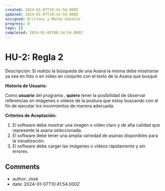 ```yaml
---
created: 2024-01-07T10:41:54.000Z
updated: 2024-01-07T10:41:54.000Z
assigned: Brittany y Mateo Dávalos
progress: 0
tags: []
completed: 2024-01-08T08:14:54.000Z
---
```


# HU-2: Regla 2

Descripción:
Si realizo la búsqueda de una Asana la misma debe mostrarse ya sea en foto o en video en conjunto con el texto de la Asana que busqué



**Historia de Usuario:** 

Como **usuario** del programa , **quiero** tener la posibilidad de observar referencias en imágenes o videos de la postura que estoy buscando con el fin de ejecutar los movimientos de manera adecuada.

**Criterios de Aceptación:** 
 1. El software debe mostrar una imagen o video claro y de alta calidad que represente la asana seleccionada.
 2. El software debe tener una amplia variedad de asanas disponibles para la visualización.
 3. El software debe cargar las imágenes o videos rápidamente y sin errores.

## Comments

- author: José
- date: 2024-01-07T10:41:54.000Z
  
